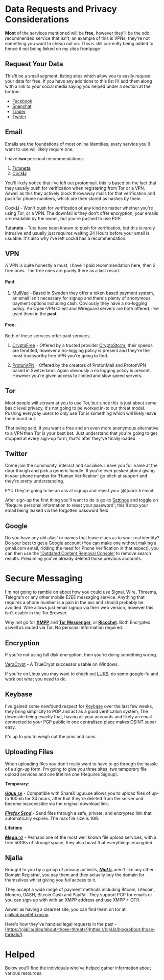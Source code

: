 # Data Requests and Privacy Considerations

**Most** of the services mentioned will be **free**, however they'll be the odd recommended service that isn't, an example of this is VPNs, they're not something you want to cheap out on. This is still currently being added to hence it not being linked on my sites frontpage

## Request Your Data

This'll be a small segment, listing sites which allow you to easily request your data for free. If you have any additions to this list i'll add them along with a link to your social media saying you helped under a section at the bottom.

 - [Facebook](https://www.facebook.com/help/contact/180237885820953)
 - [Snapchat](https://accounts.snapchat.com/accounts/downloadmydata)
 - [Tinder](https://www.help.tinder.com/hc/en-us/articles/115005626726-How-do-I-request-a-copy-of-my-personal-data-)
 - [Twitter](https://help.twitter.com/en/managing-your-account/how-to-download-your-twitter-archive)

## Email

Emails are the foundations of most online identities, every service you'll want to use will likely require one.

I have **two** personal recommendations:

 1. [Tuta**nota**](https://tutanota.com)
 2. [Cock**Li**](https://cock.li)

You'll likely notice that i've left out protonmail, this is based on the fact that they usually push for verification when registering from Tor or a VPN. Aswell as this they actively block throwaway mails for that verification and push for phone numbers, which are then stored as hashes by them.

Cock**Li** - Won't push for verification of any kind no matter whether you're using Tor, or a VPN. The downfall is they don't offer encryption, your emails are readable by the owner, but you're pushed to use PGP.

Tuta**nota** - Tuta have been known to push for verification, but this is rarely intrusive and usually just requires waiting 24 Hours before your email is usuable. It's also why i've left cock**li** has a recommendation.

## VPN

A VPN is quite honestly a must, I have 1 paid recommendation here, then 2 free ones. The free ones are purely there as a last resort.

#### Paid:

 1. [MullVad](https://mullvad.net) - Based in Sweden they offer a token based payment system, an email isn't necessary for signup and there's plenty of anonymous payment options including cash. Obviously they have a no-logging policy. An Open-VPN Client and Wireguard servers are both offered. I've used them in the **past**.

#### Free:

Both of these services offer paid services.

 1. [CryptoFree](https://github.com/cryptostorm/cryptostorm_client_configuration_files/tree/master/cryptofree) - Offered by a trusted provider [CryptoStorm](https://cryptostorm.is), their speeds are throttled, however a no-logging policy is present and they're the most trustworthy free VPN you're going to find.
 
 3. [ProtonVPN](https://https://protonvpn.com/) - Offered by the creators of ProtonMail and ProtonVPN based in Switzerland. Again obviously a no logging policy is present. However you're given access to limited and slow speed servers.

## Tor

Most people will scream at you to use Tor, but since this is just about some basic level privacy, it's not going to be worked in-to our threat model. Pushing everyday users to only use Tor is something which will likely leave them burnt out.

That being said, if you want a free and an even more anonymous alternative to a VPN then Tor is your best bet. Just understand that you're going to get stopped at every sign-up form, that's after they've finally loaded.

## Twitter

Come join the community,  interact and socialise. Leave you full name at the door though and pick a generic handle. If you're ever pesked about giving in your phone number for 'Human Verification' go bitch at support and they're pretty understanding. 

FYI: They're going to be an ass at signup and reject your [@]cock.li email.

After sign-up the first thing you'll want to do is go-to [Settings](https://twitter.com/settings/account) and toggle on "Require personal information to reset your password", this'll stop your email being leaked via the forgotten password field.

## Google

Do you have any old alias' or names that leave clues as to your real identity? Do your best to get a Google account (You can make one without making a gmail.com email, ridding the need for Phone Verification in that aspect), you can then use the ['Outdated Content Removal Console'](https://www.google.com/webmasters/tools/removals?pli=1) to remove search results. Presuming you've already deleted those previous accounts.


# Secure Messaging

I'm not going to ramble on about how you could use Signal, Wire, Threema, Telegram or any other mobile E2EE messaging service. Anything that requires a phone number is a pain in the ass and should probably be avoided. Wire allows just email signup via their web version, however this isn't usable in the Tor Browser.

Why not go for [**XMPP**](https://xmpp.is) and [**Tor Messenger**](https://blog.torproject.org/tor-messenger-beta-chat-over-tor-easily), or [**Ricochet**](https://ricochet.im). Both Encrypted aswell as routed via Tor. No personal information required.



## Encryption

If you're not using full disk encryption, then you're doing something wrong.

[VeraCrypt](https://www.veracrypt.fr) -  A TrueCrypt successor usable on Windows.

If you're on Linux you may want to check out [LUKS](https://gitlab.com/cryptsetup/cryptsetup/), do some google-fu and work out what you need to do.

## Keybase

I've gained some newfound respect for [Keybase](https://keybase.io/) over the last few weeks, they bring simplicity to PGP and act as a good verification system; The downside being exactly that, having all your accounts and likely an email connected to your PGP public in one centralised place makes OSINT super easy.

It's up to you to weigh out the pros and cons.

## Uploading Files

When uploading files you don't really want to have to go through the hassle of a sign-up form. I'm going to give you three sites, two temporary file upload services and one lifetime one (Requires Signup).

****Temporary****:

[***Uguu***.se](https://uguu.se/) - Compatible with ShareX uguu.se allows you to upload files of up-to 100mb for 24 hours, after that they're deleted from the server and become inaccessible via the original download link.

[***Firefox Send***](https://send.firefox.com/) - Send files through a safe, private, and encrypted link that automatically expires. The max file size is 1GB.

****Lifetime****

[***Mega***.nz](http://mega.nz) - Perhaps one of the most well known file upload services, with a free 50GBs of storage space, they also boast that everythings encrypted. 


## Njalla

Brought to you by a group of privacy activists, [***Njal***.la](https://njal.la) aren't like any other Domain Registrar, you pay them and they actually buy the domain for themselves whilst giving you full access to it. 

They accept a wide range of payment methods including Bitcoin, Litecoin, Monero, DASH, Bitcoin Cash and PayPal. They support PGP for emails or you can sign-up with with an XMPP address and use XMPP + OTR.

Aswell as having a clearnet site, you can find them on tor at [njalladnspotetti.onion](http://njalladnspotetti.onion/). 

Here's how they've handled legal requests in the past - [https://njal.la/blog/about-those-threats/](https://njal.la/blog/about-those-threats/).


# Helped 

Below you'll find the individuals who've helped gather information about various resources.
